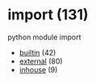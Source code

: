 # import (131)
python module import

+ [builtin](builtin/README.md) (42)
+ [external](external/README.md) (80)
+ [inhouse](inhouse/README.md) (9)
